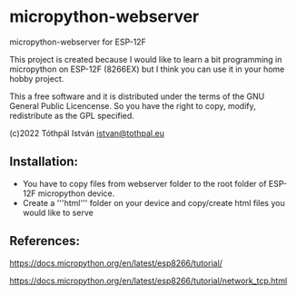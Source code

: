 # micropython-webserver
micropython-webserver for ESP-12F

This project is created because I would like to learn a bit programming in micropython on ESP-12F (8266EX) but I think you can use it in your home hobby project.

This a free software and it is distributed under the terms of the GNU General Public Licencense. So you have the right to copy, modify, redistribute as the GPL specified.

(c)2022 Tóthpál István <istvan@tothpal.eu>

Installation:
-------------

- You have to copy files from webserver folder to the root folder of ESP-12F micropython device.
- Create a '''html''' folder on your device and copy/create html files you would like to serve


References:
-----------
https://docs.micropython.org/en/latest/esp8266/tutorial/

https://docs.micropython.org/en/latest/esp8266/tutorial/network_tcp.html

